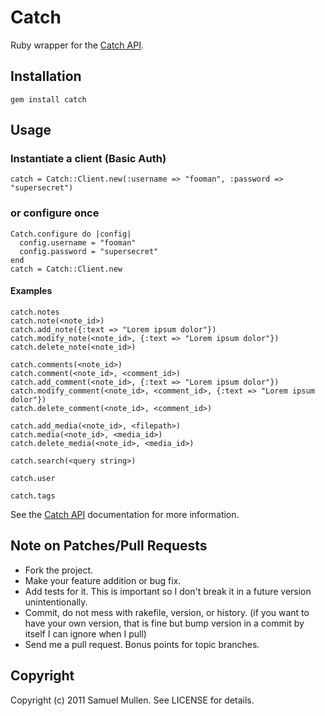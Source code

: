 # Catch

Ruby wrapper for the [Catch API](http://developer.catch.com).

## Installation

    gem install catch

## Usage

### Instantiate a client (Basic Auth)

    catch = Catch::Client.new(:username => "fooman", :password => "supersecret")

### or configure once

    Catch.configure do |config|
      config.username = "fooman"
      config.password = "supersecret"
    end
    catch = Catch::Client.new

#### Examples

    catch.notes
    catch.note(<note_id>)
    catch.add_note({:text => "Lorem ipsum dolor"})
    catch.modify_note(<note_id>, {:text => "Lorem ipsum dolor"})
    catch.delete_note(<note_id>)

    catch.comments(<note_id>)
    catch.comment(<note_id>, <comment_id>)
    catch.add_comment(<note_id>, {:text => "Lorem ipsum dolor"})
    catch.modify_comment(<note_id>, <comment_id>, {:text => "Lorem ipsum dolor"})
    catch.delete_comment(<note_id>, <comment_id>)

    catch.add_media(<note_id>, <filepath>)
    catch.media(<note_id>, <media_id>)
    catch.delete_media(<note_id>, <media_id>)

    catch.search(<query string>)

    catch.user

    catch.tags

See the [Catch API](http://developer.catch.com) documentation for more information.

## Note on Patches/Pull Requests

* Fork the project.
* Make your feature addition or bug fix.
* Add tests for it. This is important so I don't break it in a
  future version unintentionally.
* Commit, do not mess with rakefile, version, or history.
  (if you want to have your own version, that is fine but
   bump version in a commit by itself I can ignore when I pull)
* Send me a pull request. Bonus points for topic branches.

## Copyright

Copyright (c) 2011 Samuel Mullen. See LICENSE for details.

